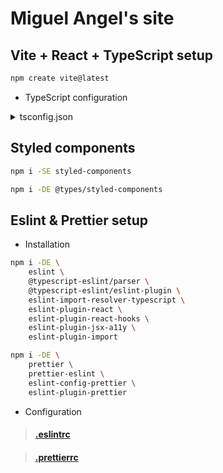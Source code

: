 # Miguel Angel's site

## Vite + React + TypeScript setup

```bash
npm create vite@latest
```

* TypeScript configuration

<details>
<summary>tsconfig.json</summary>

```json
{
  "compilerOptions": {
    "sourceMap": true,
    "target": "ESNext",
    "useDefineForClassFields": true,
    "lib": ["DOM", "DOM.Iterable", "ESNext"],
    "allowJs": false,
    "skipLibCheck": true,
    "esModuleInterop": false,
    "allowSyntheticDefaultImports": true,
    "strict": true,
    "forceConsistentCasingInFileNames": true,
    "module": "ESNext",
    "moduleResolution": "Node",
    "resolveJsonModule": true,
    "isolatedModules": true,
    "noEmit": true,
    "jsx": "react-jsx",
    "removeComments": true
  },
  "references": [{ "path": "./tsconfig.node.json" }],
  "include": [
    "src",
    "vite.config.ts",
    "vitest.config.ts"
  ],
  "exclude": [
    "./node_modules/**/*"
  ]
}
```
</details>

## Styled components

```bash
npm i -SE styled-components
```

```bash
npm i -DE @types/styled-components
```

## Eslint & Prettier setup

* Installation

```bash
npm i -DE \
    eslint \
    @typescript-eslint/parser \
    @typescript-eslint/eslint-plugin \
    eslint-import-resolver-typescript \
    eslint-plugin-react \
    eslint-plugin-react-hooks \
    eslint-plugin-jsx-a11y \
    eslint-plugin-import
```

```bash
npm i -DE \
    prettier \
    prettier-eslint \
    eslint-config-prettier \
    eslint-plugin-prettier
```

* Configuration
>#### [.eslintrc](.eslintrc)

>#### [.prettierrc](.prettierrc)
